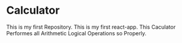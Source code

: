# Calculator
This is my first Repository. This is my first react-app. This Caculator Performes all Arithmetic Logical Operations so Properly.

